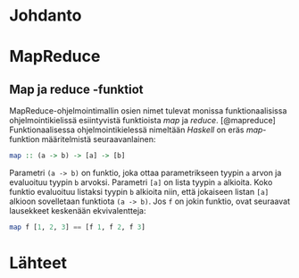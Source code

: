 # Johdanto

# MapReduce

## Map ja reduce -funktiot

MapReduce-ohjelmointimallin osien nimet tulevat monissa funktionaalisissa ohjelmointikielissä esiintyvistä funktioista *map* ja *reduce*. [@mapreduce] Funktionaalisessa ohjelmointikielessä nimeltään *Haskell* on eräs *map*-funktion määritelmistä seuraavanlainen:

```haskell
map :: (a -> b) -> [a] -> [b]
```

Parametri ```(a -> b)``` on funktio, joka ottaa parametrikseen tyypin ```a``` arvon ja evaluoituu tyypin ```b``` arvoksi. Parametri ```[a]``` on lista tyypin ```a``` alkioita. Koko funktio evaluoituu listaksi tyypin ```b``` alkioita niin, että jokaiseen listan ```[a]``` alkioon sovelletaan funktiota ```(a -> b)```. Jos ```f``` on jokin funktio, ovat seuraavat lausekkeet keskenään ekvivalentteja:

```haskell
map f [1, 2, 3] == [f 1, f 2, f 3]
```

# Lähteet